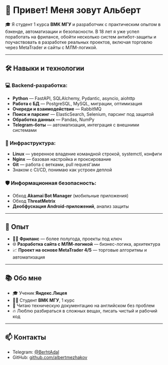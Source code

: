 # 👋 Привет! Меня зовут Альберт

🎓 Я студент 1 курса **ВМК МГУ** и разработчик с практическим опытом в бэкенде, автоматизации и безопасности. В 18 лет я уже успел поработать на фрилансе, обойти несколько систем антибот-защиты и поучаствовать в разработке реальных проектов, включая торговлю через MetaTrader и сайты с МЛМ-логикой.

---

## 🛠️ Навыки и технологии

### 💻 Backend-разработка:
- **Python** — FastAPI, SQLAlchemy, Pydantic, asyncio, aiohttp  
- **Работа с БД** — PostgreSQL, MySQL, миграции, оптимизация  
- **Очереди и взаимодействие** — RabbitMQ  
- **Поиск и парсинг** — ElasticSearch, Selenium, парсинг под защитой  
- **Обработка данных** — Pandas, NumPy
- **Telegram-боты** — автоматизация, интеграция с внешними системами  

### 🧰 Инфраструктура:
- **Linux** — уверенное владение командной строкой, systemctl, конфиги  
- **Nginx** — базовая настройка и проксирование  
- **Git** — работа с ветками, pull request'ами  
- Знаком с CI/CD, понимаю как устроен деплой

### 🛡️ Информационная безопасность:
- Обход **Akamai Bot Manager** (мобильные приложения)  
- Обход **ThreatMetrix**  
- **Деобфускация Android-приложений**, анализ защиты

---

## 🚀 Опыт

- 🧑‍💻 **Фриланс** — более полугода, проекты под ключ  
- 🌐 **Разработка сайта с МЛМ-логикой** — бизнес-логика, архитектура  
- 📈 **Проект на основе MetaTrader 4/5** — торговые алгоритмы и автоматизация  

---

## 📚 Обо мне

- 🎓 Ученик **Яндекс.Лицея**
- 👨‍🎓 Студент **ВМК МГУ**, 1 курс  
- 📖 Читаю техническую документацию на английском без проблем  
- 🔥 Люблю разбираться в сложных вещах, писать чистый и рабочий код  

---

## 📫 Контакты

- Telegram: [@BerhtAdal](https://t.me/berhtadal)
- GitHub: [github.com/albertmezhakov](https://github.com/albertmezhakov)
